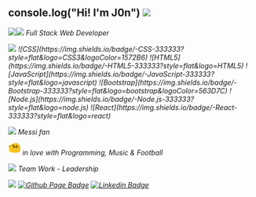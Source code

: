 ## console.log("Hi! I'm J0n") <img src="https://user-images.githubusercontent.com/5679180/79618120-0daffb80-80be-11ea-819e-d2b0fa904d07.gif" width="27px">

<img align="left" src="https://github.com/anathayna/anathayna/blob/master/assets/pusheencode.gif"/>

<p></a><img src="https://media.giphy.com/media/WUlplcMpOCEmTGBtBW/giphy.gif" width="30"><em> Full Stack Web Developer
<p></a><img src="https://github.com/anathayna/anathayna/blob/master/assets/bmo.gif?raw=1" width="30vw"/> 
      ![CSS](https://img.shields.io/badge/-CSS-333333?style=flat&logo=CSS3&logoColor=1572B6)
      ![HTML5](https://img.shields.io/badge/-HTML5-333333?style=flat&logo=HTML5)
      ![JavaScript](https://img.shields.io/badge/-JavaScript-333333?style=flat&logo=javascript)
      ![Bootstrap](https://img.shields.io/badge/-Bootstrap-333333?style=flat&logo=bootstrap&logoColor=563D7C)
      ![Node.js](https://img.shields.io/badge/-Node.js-333333?style=flat&logo=node.js)
      ![React](https://img.shields.io/badge/-React-333333?style=flat&logo=react) 
      <br/>
 
<p></a><img src="https://github.com/anathayna/anathayna/blob/master/assets/enthusiast.gif?raw=1" width="35vw"/> <em> Messi fan</em></p>
<p></a><img src="https://github.com/anathayna/anathayna/blob/master/assets/happy.gif?raw=1" width="25vw"/> <em> in love with Programming, Music & Football</em></p>
<p></a><img src="https://github.com/anathayna/anathayna/blob/master/assets/nyancat.gif?raw=1" width="45vw"/> <em> Team Work - Leadership</em></p>

<img src="https://media.giphy.com/media/VgCDAzcKvsR6OM0uWg/giphy.gif" width="50"> [![Github Page Badge](https://img.shields.io/badge/-Github_Page-000?style=flat-square&logo=Github&logoColor=white&link=https://anathayna.github.io)](https://github.com/jonatansegovia)
[![Linkedin Badge](https://img.shields.io/badge/-LinkedIn-blue?style=flat-square&logo=Linkedin&logoColor=white&link=https://www.linkedin.com/in/anathaynafranca/)](https://www.linkedin.com/in/jonatan-segovia-dev/)

